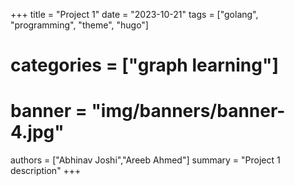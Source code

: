 +++
title = "Project 1"
date = "2023-10-21"
tags = ["golang", "programming", "theme", "hugo"]
# categories = ["graph learning"]
# banner = "img/banners/banner-4.jpg"
authors = ["Abhinav Joshi","Areeb Ahmed"]
summary = "Project 1 description"
+++